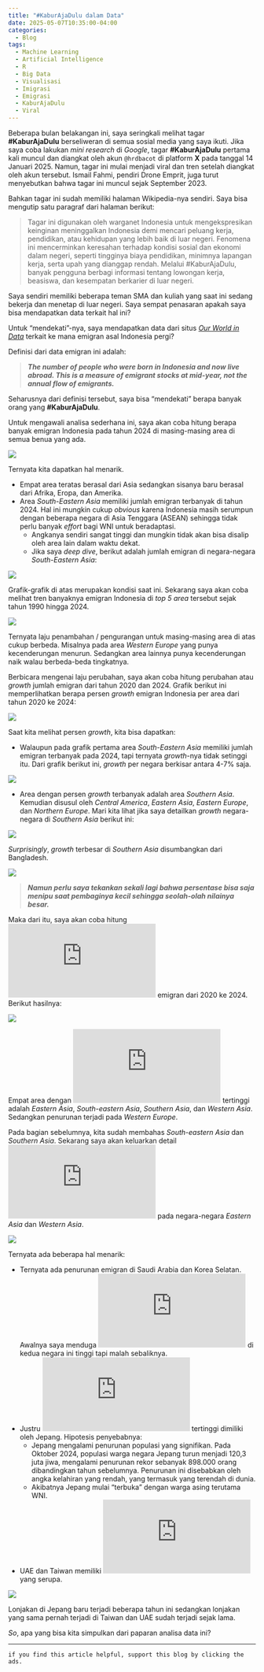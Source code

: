 ```yaml
---
title: "#KaburAjaDulu dalam Data"
date: 2025-05-07T10:35:00-04:00
categories:
  - Blog
tags:
  - Machine Learning
  - Artificial Intelligence
  - R
  - Big Data
  - Visualisasi
  - Imigrasi
  - Emigrasi
  - KaburAjaDulu
  - Viral
---
```


Beberapa bulan belakangan ini, saya seringkali melihat tagar
**\#KaburAjaDulu** berseliweran di semua sosial media yang saya ikuti.
Jika saya coba lakukan *mini research* di *Google*, tagar
**\#KaburAjaDulu** pertama kali muncul dan diangkat oleh akun
`@hrdbacot` di platform **X** pada tanggal 14 Januari 2025. Namun, tagar
ini mulai menjadi viral dan tren setelah diangkat oleh akun tersebut.
Ismail Fahmi, pendiri Drone Emprit, juga turut menyebutkan bahwa tagar
ini muncul sejak September 2023.

Bahkan tagar ini sudah memiliki halaman Wikipedia-nya sendiri. Saya bisa
mengutip satu paragraf dari halaman berikut:

> Tagar ini digunakan oleh warganet Indonesia untuk mengekspresikan
> keinginan meninggalkan Indonesia demi mencari peluang kerja,
> pendidikan, atau kehidupan yang lebih baik di luar negeri. Fenomena
> ini mencerminkan keresahan terhadap kondisi sosial dan ekonomi dalam
> negeri, seperti tingginya biaya pendidikan, minimnya lapangan kerja,
> serta upah yang dianggap rendah. Melalui \#KaburAjaDulu, banyak
> pengguna berbagi informasi tentang lowongan kerja, beasiswa, dan
> kesempatan berkarier di luar negeri.

Saya sendiri memiliki beberapa teman SMA dan kuliah yang saat ini sedang
bekerja dan menetap di luar negeri. Saya sempat penasaran apakah saya
bisa mendapatkan data terkait hal ini?

Untuk “mendekati”-nya, saya mendapatkan data dari situs [*Our World in
Data*](https://ourworldindata.org/explorers/migration-flows?tab=table&country=~IDN&Country=Indonesia&Metric=Emigrants%3A+People+moving+away+from+country&Gender=All+migrants)
terkait ke mana emigran asal Indonesia pergi?

Definisi dari data emigran ini adalah:

> ***The number of people who were born in Indonesia and now live
> abroad. This is a measure of emigrant stocks at mid-year, not the
> annual flow of emigrants.***

Seharusnya dari definisi tersebut, saya bisa “mendekati” berapa banyak
orang yang **\#KaburAjaDulu**.

Untuk mengawali analisa sederhana ini, saya akan coba hitung berapa
banyak emigran Indonesia pada tahun 2024 di masing-masing area di semua
benua yang ada.

![](https://raw.githubusercontent.com/ikanx101/ikanx101.github.io/master/_posts/lainnya/kaburajadulu/draft_files/figure-commonmark/unnamed-chunk-2-1.png)

Ternyata kita dapatkan hal menarik.

- Empat area teratas berasal dari Asia sedangkan sisanya baru berasal
  dari Afrika, Eropa, dan Amerika.
- Area *South-Eastern Asia* memiliki jumlah emigran terbanyak di
  tahun 2024. Hal ini mungkin cukup *obvious* karena Indonesia masih
  serumpun dengan beberapa negara di Asia Tenggara (ASEAN) sehingga
  tidak perlu banyak *effort* bagi WNI untuk beradaptasi.
  - Angkanya sendiri sangat tinggi dan mungkin tidak akan bisa disalip
    oleh area lain dalam waktu dekat.
  - Jika saya *deep dive*, berikut adalah jumlah emigran di
    negara-negara *South-Eastern Asia*:

![](https://raw.githubusercontent.com/ikanx101/ikanx101.github.io/master/_posts/lainnya/kaburajadulu/draft_files/figure-commonmark/unnamed-chunk-3-1.png)

Grafik-grafik di atas merupakan kondisi saat ini. Sekarang saya akan
coba melihat tren banyaknya emigran Indonesia di *top 5 area* tersebut
sejak tahun 1990 hingga 2024.

![](https://raw.githubusercontent.com/ikanx101/ikanx101.github.io/master/_posts/lainnya/kaburajadulu/draft_files/figure-commonmark/unnamed-chunk-4-1.png)

Ternyata laju penambahan / pengurangan untuk masing-masing area di atas
cukup berbeda. Misalnya pada area *Western Europe* yang punya
kecenderungan menurun. Sedangkan area lainnya punya kecenderungan naik
walau berbeda-beda tingkatnya.

Berbicara mengenai laju perubahan, saya akan coba hitung perubahan atau
*growth* jumlah emigran dari tahun 2020 dan 2024. Grafik berikut ini
memperlihatkan berapa persen *growth* emigran Indonesia per area dari
tahun 2020 ke 2024:

![](https://raw.githubusercontent.com/ikanx101/ikanx101.github.io/master/_posts/lainnya/kaburajadulu/draft_files/figure-commonmark/unnamed-chunk-5-1.png)

Saat kita melihat persen *growth*, kita bisa dapatkan:

- Walaupun pada grafik pertama area *South-Eastern Asia* memiliki jumlah
  emigran terbanyak pada 2024, tapi ternyata *growth*-nya tidak setinggi
  itu. Dari grafik berikut ini, *growth* per negara berkisar antara 4-7%
  saja.

![](https://raw.githubusercontent.com/ikanx101/ikanx101.github.io/master/_posts/lainnya/kaburajadulu/draft_files/figure-commonmark/unnamed-chunk-6-1.png)

- Area dengan persen *growth* terbanyak adalah area *Southern Asia*.
  Kemudian disusul oleh *Central America*, *Eastern Asia*, *Eastern
  Europe*, dan *Northern Europe*. Mari kita lihat jika saya detailkan
  *growth* negara-negara di *Southern Asia* berikut ini:

![](https://raw.githubusercontent.com/ikanx101/ikanx101.github.io/master/_posts/lainnya/kaburajadulu/draft_files/figure-commonmark/unnamed-chunk-7-1.png)

*Surprisingly*, *growth* terbesar di *Southern Asia* disumbangkan dari
Bangladesh.

![](https://raw.githubusercontent.com/ikanx101/ikanx101.github.io/master/_posts/lainnya/kaburajadulu/draft_files/figure-commonmark/unnamed-chunk-8-1.png)

> ***Namun perlu saya tekankan sekali lagi bahwa persentase bisa saja
> menipu saat pembaginya kecil sehingga seolah-olah nilainya besar.***

Maka dari itu, saya akan coba hitung
![\Delta](https://latex.codecogs.com/svg.latex?%5CDelta "\Delta")
emigran dari 2020 ke 2024. Berikut hasilnya:

![](https://raw.githubusercontent.com/ikanx101/ikanx101.github.io/master/_posts/lainnya/kaburajadulu/draft_files/figure-commonmark/unnamed-chunk-9-1.png)

Empat area dengan
![\Delta](https://latex.codecogs.com/svg.latex?%5CDelta "\Delta")
tertinggi adalah *Eastern Asia*, *South-eastern* *Asia*, *Southern
Asia*, dan *Western Asia*. Sedangkan penurunan terjadi pada *Western
Europe*.

Pada bagian sebelumnya, kita sudah membahas *South-eastern* *Asia* dan
*Southern Asia*. Sekarang saya akan keluarkan detail
![\Delta](https://latex.codecogs.com/svg.latex?%5CDelta "\Delta") pada
negara-negara *Eastern Asia* dan *Western Asia*.

![](https://raw.githubusercontent.com/ikanx101/ikanx101.github.io/master/_posts/lainnya/kaburajadulu/draft_files/figure-commonmark/unnamed-chunk-10-1.png)

Ternyata ada beberapa hal menarik:

- Ternyata ada penurunan emigran di Saudi Arabia dan Korea Selatan.
  Awalnya saya menduga
  ![\Delta](https://latex.codecogs.com/svg.latex?%5CDelta "\Delta") di
  kedua negara ini tinggi tapi malah sebaliknya.
- Justru
  ![\Delta](https://latex.codecogs.com/svg.latex?%5CDelta "\Delta")
  tertinggi dimiliki oleh Jepang. Hipotesis penyebabnya:
  - Jepang mengalami penurunan populasi yang signifikan. Pada Oktober
    2024, populasi warga negara Jepang turun menjadi 120,3 juta jiwa,
    mengalami penurunan rekor sebanyak 898.000 orang dibandingkan tahun
    sebelumnya. Penurunan ini disebabkan oleh angka kelahiran yang
    rendah, yang termasuk yang terendah di dunia.
  - Akibatnya Jepang mulai “terbuka” dengan warga asing terutama WNI.
- UAE dan Taiwan memiliki
  ![\Delta](https://latex.codecogs.com/svg.latex?%5CDelta "\Delta") yang
  serupa.

![](https://raw.githubusercontent.com/ikanx101/ikanx101.github.io/master/_posts/lainnya/kaburajadulu/draft_files/figure-commonmark/unnamed-chunk-11-1.png)

Lonjakan di Jepang baru terjadi beberapa tahun ini sedangkan lonjakan
yang sama pernah terjadi di Taiwan dan UAE sudah terjadi sejak lama.

*So*, apa yang bisa kita simpulkan dari paparan analisa data ini?

------------------------------------------------------------------------

`if you find this article helpful, support this blog by clicking the ads.`
